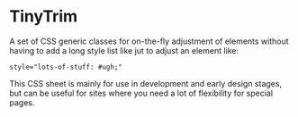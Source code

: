 # TinyTrim

A set of CSS generic classes for on-the-fly adjustment of elements without having to add a long style list like jut to adjust an element like:

    style="lots-of-stuff: #ugh;"

This CSS sheet is mainly for use in development and early design stages, but can be useful for sites where you need a lot of flexibility for special pages.
